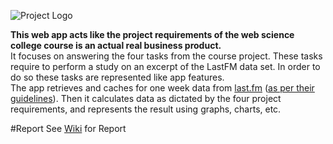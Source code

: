 ![Project Logo](http://i.imgur.com/YksoCwU.png)

**This web app acts like the project requirements of the web science college course is an actual real business product.**  
It focuses on answering the four tasks from the course project. These tasks require to perform a study on an excerpt of the LastFM data set. In order to do so these tasks are represented like app features.   
The app retrieves and caches for one week data from [last.fm](http://www.last.fm) ([as per their guidelines](http://www.last.fm/api/tos)). Then it calculates data as dictated by the four project requirements, and represents the result using graphs, charts, etc.

#Report
See [Wiki](https://github.com/rdok/web-science/wiki) for Report
